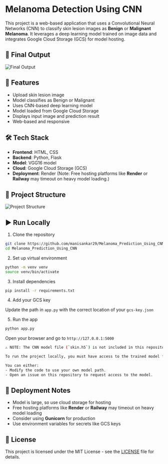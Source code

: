 # Melanoma Detection Using CNN

This project is a web-based application that uses a Convolutional Neural Networks (CNN) to classify skin lesion images as **Benign** or **Malignant Melanoma**. It leverages a deep learning model trained on image data and integrates Google Cloud Storage (GCS) for model hosting.

## 🚀 Final Output

![Final Output](https://github.com/user-attachments/assets/1329775a-671a-4a60-97be-549483757286)

## 📌 Features

- Upload skin lesion image
- Model classifies as Benign or Malignant
- Uses CNN-based deep learning model
- Model loaded from Google Cloud Storage
- Displays input image and prediction result
- Web-based and responsive

## 🛠️ Tech Stack

- **Frontend**: HTML, CSS
- **Backend**: Python, Flask
- **Model**: VGG16 model
- **Cloud**: Google Cloud Storage (GCS)
- **Deployment**: Render (Note: Free hosting platforms like **Render** or **Railway** may timeout on heavy model loading.)

## 📁 Project Structure

![Project Structure](https://github.com/user-attachments/assets/7c431b39-01d0-460d-b6e7-995fcd018cf5)

## ▶️ Run Locally

1. Clone the repository

```bash
git clone https://github.com/manisankar29/Melanoma_Prediction_Using_CNN.git
cd Melanoma_Prediction_Using_CNN
```

2. Set up virtual environment

```bash
python -m venv venv
source venv/bin/activate
```

3. Install dependencies

```bash
pip install -r requirements.txt
```

4. Add your GCS key

Update the path in `app.py` with the correct location of your `gcs-key.json`

5. Run the app

```bash
python app.py
```
Open your browser and go to `http://127.0.0.1:5000`

```bash
⚠️ NOTE: The CNN model file (`skin.h5`) is not included in this repository due to file size limitations.

To run the project locally, you must have access to the trained model file and place it in the appropriate location as expected by the app.

You can either:
- Modify the code to use your own model path.
- Open an issue on this repository to request access to the model.
```

## 🐳 Deployment Notes

- Model is large, so use cloud storage for hosting
- Free hosting platforms like **Render** or **Railway** may timeout on heavy model loading
- Consider using **Gunicorn** for production
- Use environment variables for secrets like GCS keys

## 📝 License

This project is licensed under the MIT License - see the [LICENSE](LICENSE) file for details.
